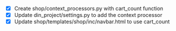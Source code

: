 - [x] Create shop/context_processors.py with cart_count function
- [x] Update din_project/settings.py to add the context processor
- [x] Update shop/templates/shop/inc/navbar.html to use cart_count
